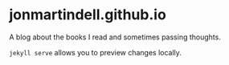 # jonmartindell.github.io
A blog about the books I read and sometimes passing thoughts.

`jekyll serve` allows you to preview changes locally.
